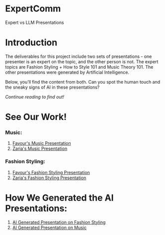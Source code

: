 # ExpertComm
Expert vs LLM Presentations

# Introduction
The deliverables for this project include two sets of presentations - one presenter is an expert on the topic, and the other person is not. The expert topics are Fashion Styling + How to Style 101 and Music Theory 101. The other presentations were generated by Artificial Intelligence. 

Below, you'll find the content from both. Can you spot the human touch and the sneaky signs of AI in these presentations? 

*Continue reading to find out!*


# See Our Work!

### Music:
1. [Favour's Music Presentation](https://github.com/dancerz/ExpertComm/blob/3843e1e63e33496ba885f48988a4148b900123a3/music/music_Favour.pdf)
2. [Zaria's Music Presentation]()

### Fashion Styling:
1. [Favour's Fashion Styling Presentation](https://github.com/dancerz/ExpertComm/blob/3843e1e63e33496ba885f48988a4148b900123a3/fashion/fashionstyling_favour.pdf)
2. [Zaria's Fashion Styling Presentation]()

# How We Generated the AI Presentations:
1. [AI Generated Presentation on Fashion Styling](https://github.com/dancerz/ExpertComm/blob/3843e1e63e33496ba885f48988a4148b900123a3/fashion/AI%20Generated%20Presentation%20on%20Fashion%20Styling%20101.ipynb)
2. [AI Generated Presentation on Music]()

